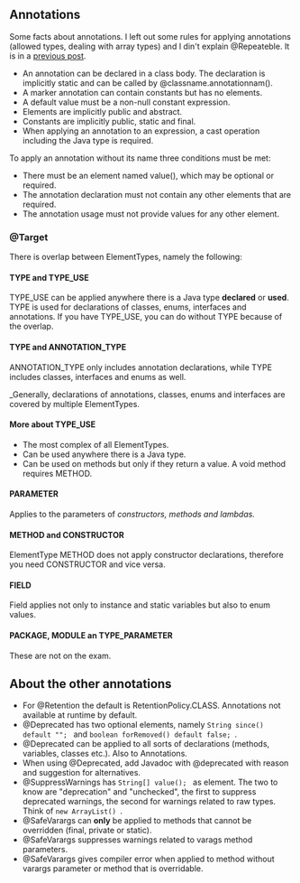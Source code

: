 ## Annotations

Some facts about annotations. I left out some rules for applying annotations (allowed types, dealing with array types) and I din't explain @Repeateble. It is in a [previous post](https://geertjan-kuip.github.io/2025/03/08/dirrt-and-dofss-annotations.html).

- An annotation can be declared in a class body. The declaration is implicitly static and can be called by @classname.annotationnam().
- A marker annotation can contain constants but has no elements.
- A default value must be a non-null constant expression.
- Elements are implicitly public and abstract.
- Constants are implicitly public, static and final.
- When applying an annotation to an expression, a cast operation including the Java type is required.

To apply an annotation without its name three conditions must be met:
- There must be an element named value(), which may be optional or required.
- The annotation declaration must not contain any other elements that are required.
- The annotation usage must not provide values for any other element.

### @Target

There is overlap between ElementTypes, namely the following:

#### TYPE and TYPE_USE

TYPE_USE can be applied anywhere there is a Java type **declared** or **used**. TYPE is used for declarations of classes, enums, interfaces and annotations. If you have TYPE_USE, you can do without TYPE because of the overlap.

#### TYPE and ANNOTATION_TYPE

ANNOTATION_TYPE only includes annotation declarations, while TYPE includes classes, interfaces and enums as well.

_Generally, declarations of annotations, classes, enums and interfaces are covered by multiple ElementTypes.

#### More about TYPE_USE

- The most complex of all ElementTypes.
- Can be used anywhere there is a Java type.
- Can be used on methods but only if they return a value. A void method requires METHOD.

#### PARAMETER

Applies to the parameters of _constructors, methods and lambdas._

#### METHOD and CONSTRUCTOR

ElementType METHOD does not apply constructor declarations, therefore you need CONSTRUCTOR and vice versa.

#### FIELD

Field applies not only to instance and static variables but also to enum values.

#### PACKAGE, MODULE an TYPE_PARAMETER

These are not on the exam.

## About the other annotations

- For @Retention the default is RetentionPolicy.CLASS. Annotations not available at runtime by default.
- @Deprecated has two optional elements, namely ```String since() default ""; ``` and ```boolean forRemoved() default false; ```.
- @Deprecated can be applied to all sorts of declarations (methods, variables, classes etc.). Also to Annotations.
- When using @Deprecated, add Javadoc with @deprecated with reason and suggestion for alternatives.
- @SuppressWarnings has ```String[] value(); ``` as element. The two to know are "deprecation" and "unchecked", the first to suppress deprecated warnings, the second for warnings related to raw types. Think of ```new ArrayList() ```.
- @SafeVarargs can **only** be applied to methods that cannot be overridden (final, private or static).
- @SafeVarargs suppresses warnings related to varags method parameters. 
- @SafeVarargs gives compiler error when applied to method without varargs parameter or method that is overridable.





